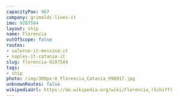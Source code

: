 ```yaml
---
capacityPax: 967
company: grimaldi-lines-it
imo: 9287584
layout: ship
name: Florencia
outOfScope: false
routes:
- salerno-it-messina-it
- naples-it-catania-it
slug: florencia-9287584
tags:
- ship
photo: /img/300px-8_Florencia_Catania_090917.jpg
unknownRoutes: false
wikipediaUrl: https://de.wikipedia.org/wiki/Florencia_(Schiff)
---
```

